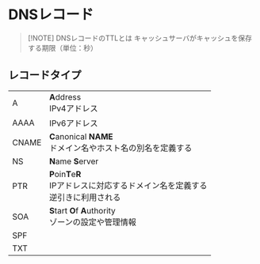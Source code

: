 

# DNSレコード


> [!NOTE] DNSレコードのTTLとは
> キャッシュサーバがキャッシュを保存する期限（単位：秒）


## レコードタイプ

|       |                                                           |
| ----- | --------------------------------------------------------- |
| A     | **A**ddress<br>IPv4アドレス                                   |
| AAAA  | IPv6アドレス                                                  |
| CNAME | **C**anonical **NAME**<br>ドメイン名やホスト名の別名を定義する              |
| NS    | **N**ame **S**erver<br>                                   |
| PTR   | **P**oin**T**e**R**<br>IPアドレスに対応するドメイン名を定義する<br>逆引きに利用される |
| SOA   | **S**tart **O**f **A**uthority<br>ゾーンの設定や管理情報             |
| SPF   |                                                           |
| TXT   |                                                           |



